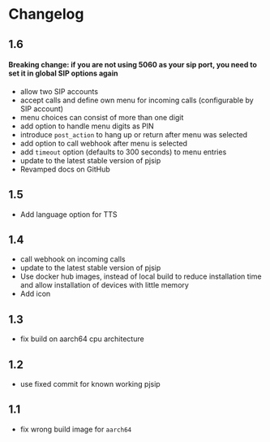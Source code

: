 # Changelog

## 1.6
#### Breaking change: if you are not using 5060 as your sip port, you need to set it in global SIP options again 
- allow two SIP accounts
- accept calls and define own menu for incoming calls (configurable by SIP account)
- menu choices can consist of more than one digit
- add option to handle menu digits as PIN
- introduce `post_action` to hang up or return after menu was selected
- add option to call webhook after menu is selected
- add `timeout` option (defaults to 300 seconds) to menu entries
- update to the latest stable version of pjsip
- Revamped docs on GitHub

## 1.5
- Add language option for TTS

## 1.4
- call webhook on incoming calls
- update to the latest stable version of pjsip
- Use docker hub images, instead of local build to reduce installation time and allow installation of devices with little memory
- Add icon

## 1.3
- fix build on aarch64 cpu architecture

## 1.2
- use fixed commit for known working pjsip

## 1.1
- fix wrong build image for `aarch64`
